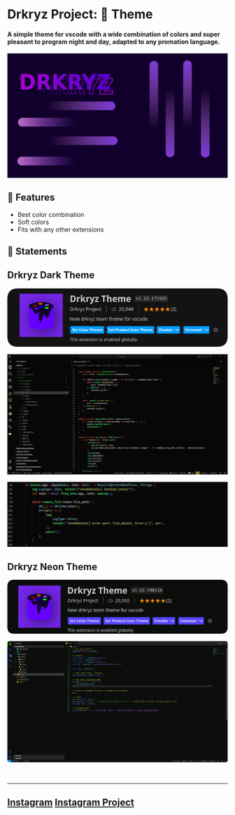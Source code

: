 # Drkryz Project: **🎨 Theme** <span><br>


#### A simple theme for vscode with a wide combination of colors and super pleasant to program night and day, adapted to any promation language.


![Drkryz](https://github.com/Drkryz/vscode-drkcolor-theme/blob/main/assets/Drkryz.png?raw=true)


## 📜 Features
 - Best color combination
 - Soft colors
 - Fits with any other extensions

## 📂 Statements


## Drkryz Dark Theme

![Editor buttons colors](https://github.com/Drkryz/vscode-drkcolor-theme/blob/main/assets/DkExtension.png?raw=true)

![Editor](https://raw.githubusercontent.com/Drkryz/vscode-drkcolor-theme/main/assets/newcolor_gui.png)

![Code](https://raw.githubusercontent.com/Drkryz/vscode-drkcolor-theme/main/assets/newcolor_ex_fn.png)


## Drkryz Neon Theme

![Editor Buttons colors](https://github.com/Drkryz/vscode-drkcolor-theme/blob/main/assets/DkExtensioNeon.png?raw=true)

![Editor](https://github.com/Drkryz/vscode-drkcolor-theme/blob/main/assets/DkCodeAllNeon.png?raw=true)

<br>

---
[Instagram](https://instagram.com/scutfy) 
[Instagram Project](https://instagram.com/drkryz)
---